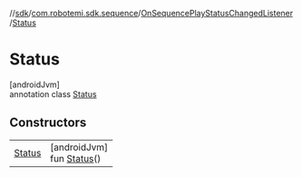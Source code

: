 //[sdk](../../../../index.md)/[com.robotemi.sdk.sequence](../../index.md)/[OnSequencePlayStatusChangedListener](../index.md)/[Status](index.md)

# Status

[androidJvm]\
annotation class [Status](index.md)

## Constructors

| | |
|---|---|
| [Status](-status.md) | [androidJvm]<br>fun [Status](-status.md)() |
